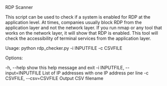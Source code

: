 RDP Scanner

This script can be used to check if a system is enabled for RDP at the application level. At times,
companies usually block RDP from the application layer and not the network layer. If you run
nmap or any tool that works on the network layer, it will show that RDP is enabled. This tool will
check the accessibility of terminal services from the application layer.

Usage: python rdp_checker.py -i INPUTFILE -c CSVFILE

Options:

-h, --help show this help message and exit
-i INPUTFILE, --input=INPUTFILE List of IP addresses with one IP address per line
-c CSVFILE, --csv=CSVFILE Output CSV filename
